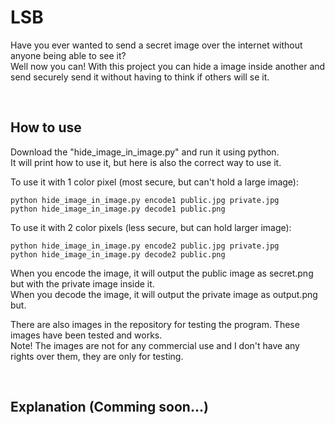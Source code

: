 # LSB

Have you ever wanted to send a secret image over the internet without anyone being able to see it?  
Well now you can! With this project you can hide a image inside another and send securely send it without having to think if others will se it.

&nbsp;
## How to use
Download the "hide_image_in_image.py" and run it using python.  
It will print how to use it, but here is also the correct way to use it.

To use it with 1 color pixel (most secure, but can't hold a large image):
```
python hide_image_in_image.py encode1 public.jpg private.jpg
python hide_image_in_image.py decode1 public.png
```

To use it with 2 color pixels (less secure, but can hold larger image):
```
python hide_image_in_image.py encode2 public.jpg private.jpg
python hide_image_in_image.py decode2 public.png
```

When you encode the image, it will output the public image as secret.png but with the private image inside it.  
When you decode the image, it will output the private image as output.png but.

There are also images in the repository for testing the program. These images have been tested and works.  
Note! The images are not for any commercial use and I don't have any rights over them, they are only for testing.

&nbsp;
## Explanation (Comming soon...)

